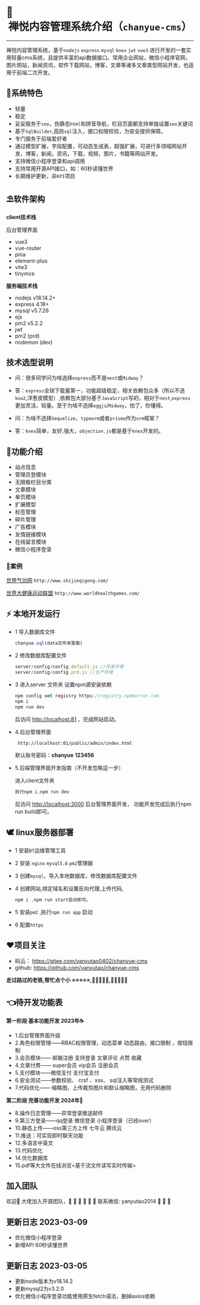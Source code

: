 # 💒<center>禅悦内容管理系统介绍（`chanyue-cms`）</center>

------
 禅悦内容管理系统，基于`nodejs` `express` `mysql` `knex` `jwt` `vue3` 进行开发的一套实用轻量cms系统，且提供丰富的api数据接口。常用企业网站，微信小程序官网，图片网站，新闻资讯，软件下载网站，博客，文章等诸多文章类型网站开发，也适用于前端二次开发。

## 🌈系统特色

* 轻量
* 稳定
* 妥妥服务于`seo`，伪静态`html`和拼音导航，栏目页面都支持单独设置`seo`关键词
* 基于`SqlBuilder`,高防`sql`注入，接口权限校验，为安全提供保障。
* 专门服务于前端爱好者
* 通过模型扩展，字段配置，可动态生成表，超强扩展，可进行多领域网站开发，博客，新闻，资讯，下载，视频，图片，书籍等网站开发。
* 支持微信小程序登录和api调用
* 支持常用开源API接口，如：60秒读懂世界
* 长期维护更新，非`KPI`项目

## ⛱️软件架构

**client技术栈**

后台管理界面

* vue3
* vue-router
* pina
* element-plus
* vite3
* tinymce

**服务端技术栈**

* nodejs v18.14.2+
* express 4.18+
* mysql v5.7.26
* ejs
* pm2   v5.2.2
* jwt
* pm2 (prd)
* nodemon (dev)
  
## 技术选型说明
  
* 问：很多同学问为啥选择`express`而不是`nest`或`Midway`？
* 答：`express`全球下载量第一，功能超级稳定，相关依赖包众多（所以不选`koa2`,洋葱皮模型）,依赖包大部分基于`JavaScript`写的，相对于`nest`,`express`更加灵活，轻量。至于为啥不选择`eggjs`/`Midway`，怕了，你懂得。

* 问：为啥不选择`Sequelize`、`typeorm`或者`prisma`作为`orm`框架？
* 答：`knex`简单，友好,强大，`objection.js`都是基于`knex`开发的。

## 🚧功能介绍

* 站点信息
* 管理员登模块
* 无限极栏目分类
* 文章模块
* 单页模块
* 扩展模型
* 标签管理
* 碎片管理
* 广告模块
* 友情链接模块
* 在线留言模块
* 微信小程序登录

### 🍅️案例

[世界气功网](http://www.shijieqigong.com/) `http://www.shijieqigong.com/`

[世界大健康运动联盟](http://www.worldhealthgames.com/) `http://www.worldhealthgames.com/`

## ⚡ 本地开发运行

* 1 导入数据库文件

    ```JavaScript
    chanyue.sql(data文件夹里面)
    ```

* 2 修改数据库配置文件

    ```JavaScript
    server/config/config.default.js //开发环境
    server/config/config.prd.js //生产环境
    ```

* 3 进入server 文件夹
    设置npm源安装依赖

    ```JavaScript
    npm config set registry https://registry.npmmirror.com
    npm i 
    npm run dev 
    ```

    后访问 <http://localhost:81> ，完成网站启动。

* 4.后台管理界面  

   ```html
    http://localhost:81/public/admin/index.html 
    ```

   默认账号密码：**chanyue**  **123456**

* 5.后端管理界面开发指南（不开发忽略这一步）

    进入client文件夹

    ```javascript
    执行npm i,npm run dev  
    ```

    后访问 <http://localhost:3000> 后台管理界面开发，
    功能开发完成后执行npm run build即可。

## 🕊 linux服务器部署

* 1 安装`BT`运维管理工具
* 2 安装 `nginx` `mysql5.6`  `pm2`管理器
* 3 创建`mysql`，导入本地数据库，修改数据库配置文件
* 4 创建网站,绑定域名和设置反向代理,上传代码,

    ```javascript
    npm i ,npm run start启动即可。
    ```

* 5 安装`pm2` ,执行`npm run app` 启动
* 6 配置`https`

## ❤️项目关注

* 码云：   <https://gitee.com/yanyutao0402/chanyue-cms>
* github: <https://github.com/yanyutao/chanyue-cms>

 **走过路过的老铁,帮忙点个小 ⭐⭐⭐⭐⭐,🤝🤝🤝🤝🤝,🙏🙏🙏🙏🙏**

## 👈待开发功能表

 **第一阶段 基本功能开发 2023年☕**

* 1.后台管理界面升级
* 2.角色权限管理——RBAC权限管理，动态菜单 动态路由，接口限制 ，按钮限制
* 3.会员模块—— 邮箱注册 支持登录 文章评论 点赞 收藏
* 4.文章付费—— super会员 vip会员 注册会员
* 5.支付模块——微信支付 支付宝支付
* 6.安全测试——参数校验、 crsf 、xss、 sql注入等常规测试
* 7.代码优化—— 缩略图，上传裁剪图片和默认缩略图，无用代码删除
  
 **第二阶段 完善功能开发 2024年🍵**

* 8.操作日志管理——异常登录推送邮件
* 9.第三方登录——qq登录 微信登录 小程序登录（已经over）
* 10.静态上传——oss第三方上传 七牛云 腾讯云
* 11.推送：可实现即时聊天功能
* 12.多语言中英文
* 13.代码优化
* 14.优化数据库
* 15.pdf等大文件在线浏览<基于流文件读写实时传输>

## 加入团队

 欢迎💝
 大佬加入开源团队，🧒 👧 👱  🧔 👴 👵
 联系微信: yanyutao2014 🍇 🍋 🍌

## 更新日志 2023-03-09

* 优化微信小程序登录
* 新增API 60秒读懂世界

## 更新日志 2023-03-05

* 更新node版本为v18.14.2
* 更新mysql2为v3.2.0
* 优化微信小程序登录功能使用原生fetch语法，删掉axios依赖
